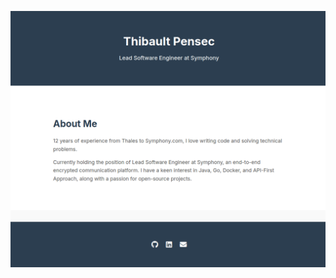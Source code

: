 <p align="center">
  <a target="_blank" href="https://thibaultpensec.io"><img src="./assets/screenshot.png" /></a>
</p>
